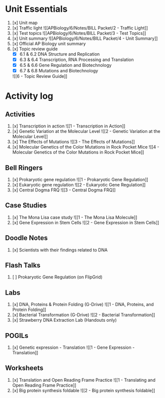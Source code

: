 # Unit Essentials
1. [x] Unit map
2. [x] Traffic light
       ![[APBiology/6/Notes/BILL Packet/2 - Traffic Light]]
3. [x] Test topics
       ![[APBiology/6/Notes/BILL Packet/3 - Test Topics]]
4. [x] Unit summary
       ![[APBiology/6/Notes/BILL Packet/4 - Unit Summary]]
5. [x] Official AP Biology unit summary
6. [x] Topic review guide  
	- [x] 6.1 & 6.2 DNA Structure and Replication  
	- [x] 6.3 & 6.4 Transcription, RNA Processing and Translation  
	- [x] 6.5 & 6.6 Gene Regulation and Biotechnology  
	- [x] 6.7 & 6.8 Mutations and Biotechnology
	      
	![[6 - Topic Review Guide]]

# Activity log
## Activities
1. [x] Transcription in action
       ![[1 - Transcription in Action]]
2. [x] Genetic Variation at the Molecular Level
       ![[2 - Genetic Variation at the Molecular Level]]
3. [x] The Effects of Mutations
       ![[3 - The Effects of Mutations]]
4. [x] Molecular Genetics of the Color Mutations in Rock Pocket Mice
       ![[4 - Molecular Genetics of the Color Mutations in Rock Pocket Mice]]

## Bell Ringers
1. [x] Prokaryotic gene regulation
       ![[1 - Prokaryotic Gene Regulation]]
2. [x] Eukaryotic gene regulation
       ![[2 - Eukaryotic Gene Regulation]]
3. [x] Central Dogma FRQ
       ![[3 - Central Dogma FRQ]]

## Case Studies
1. [x] The Mona Lisa case study
       ![[1 - The Mona Lisa Molecule]]
2. [x] Gene Expression in Stem Cells
       ![[2 - Gene Expression in Stem Cells]]

## Doodle Notes
1. [x] Scientists with their findings related to DNA

## Flash Talks
1. [ ] Prokaryotic Gene Regulation (on FlipGrid)

## Labs
1. [x] DNA, Proteins & Protein Folding (G-Drive)
       ![[1 - DNA, Proteins, and Protein Folding]]
2. [x] Bacterial Transformation (G-Drive)
       ![[2 - Bacterial Transformation]]
3. [x] Strawberry DNA Extraction Lab (Handouts only)

## POGILs
1. [x] Genetic expression - Translation
       ![[1 - Gene Expression - Translation]]

## Worksheets
1. [x] Translation and Open Reading Frame Practice
       ![[1 - Translating and Open Reading Frame Practice]]
2. [x] Big protein synthesis foldable
       ![[2 - Big protein synthesis foldable]]
